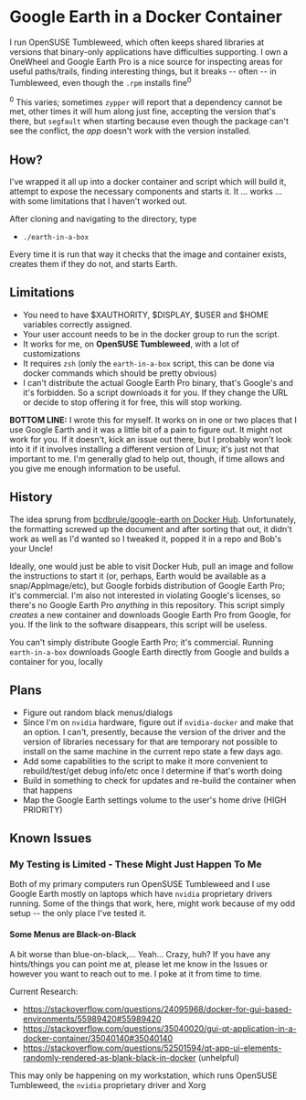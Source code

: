 # Google Earth in a Docker Container

I run OpenSUSE Tumbleweed, which often keeps shared libraries at versions that binary-only applications have difficulties supporting.  I own a OneWheel and Google Earth Pro is a nice source for inspecting areas for useful paths/trails, finding interesting things, but it breaks -- often -- in Tumbleweed, even though the `.rpm` installs fine<sup>0</sup>

<sup>0</sup> This varies; sometimes `zypper` will report that a dependency cannot be met, other times it will hum along just fine, accepting the version that's there, but `segfault` when starting because even though the package can't see the conflict, the *app* doesn't work with the version installed.

## How?

I've wrapped it all up into a docker container and script which will build it, attempt to expose the necessary components and starts it.  It ... works ... with some limitations that I haven't worked out.

After cloning and navigating to the directory, type
 - `./earth-in-a-box`

Every time it is run that way it checks that the image and container exists, creates them if they do not, and starts Earth.

## Limitations

 - You need to have $XAUTHORITY, $DISPLAY, $USER and $HOME variables correctly assigned.  
 - Your user account needs to be in the docker group to run the script.
 - It works for me, on **OpenSUSE Tumbleweed**, with a lot of customizations
 - It requires `zsh` (only the `earth-in-a-box` script, this can be done via docker commands which should be pretty obvious)
 - I can't distribute the actual Google Earth Pro binary, that's Google's and it's forbidden. So a script downloads it for you.  If they change the URL or decide to stop offering it for free, this will stop working.

**BOTTOM LINE:** I wrote this for myself.  It works on in one or two places that I use Google Earth and it was a little bit of a pain to figure out.  It might not work for you.  If it doesn't, kick an issue out there, but I probably won't look into it if it involves installing a different version of Linux; it's just not that important to me.  I'm generally glad to help out, though, if time allows and you give me enough information to be useful.

## History

The idea sprung from [bcdbrule/google-earth on Docker Hub](https://hub.docker.com/r/bvdbrule/google-earth).  Unfortunately, the formatting screwed up the document and after sorting that out, it didn't work as well as I'd wanted so I tweaked it, popped it in a repo and Bob's your Uncle!

Ideally, one would just be able to visit Docker Hub, pull an image and follow the instructions to start it (or, perhaps, Earth would be available as a snap/AppImage/etc), but Google forbids distribution of Google Earth Pro; it's commercial.  I'm also not interested in violating Google's licenses, so there's no Google Earth Pro *anything* in this repository.  This script simply *creates* a new container and downloads Google Earth Pro from Google, for you.  If the link to the software disappears, this script will be useless.

You can't simply distribute Google Earth Pro; it's commercial.  Running `earth-in-a-box` downloads Google Earth directly from Google and builds a container for you, locally

## Plans

 - Figure out random black menus/dialogs
 - Since I'm on `nvidia` hardware, figure out if `nvidia-docker` and make that an option.  I can't, presently, because the version of the driver and the version of libraries necessary for that are temporary not possible to install on the same machine in the current repo state a few days ago.
 - Add some capabilities to the script to make it more convenient to rebuild/test/get debug info/etc once I determine if that's worth doing
 - Build in something to check for updates and re-build the container when that happens
 - Map the Google Earth settings volume to the user's home drive (HIGH PRIORITY)

## Known Issues

### My Testing is Limited - These Might Just Happen To Me

Both of my primary computers run OpenSUSE Tumbleweed and I use Google Earth mostly on laptops which have `nvidia` proprietary drivers running.  Some of the things that work, here, might work because of my odd setup -- the only place I've tested it.

#### Some Menus are Black-on-Black

A bit worse than blue-on-black,... Yeah... Crazy, huh?  If you have any hints/things you can point me at, please let me know in the Issues or however you want to reach out to me.  I poke at it from time to time.

Current Research:

 - https://stackoverflow.com/questions/24095968/docker-for-gui-based-environments/55989420#55989420
 - https://stackoverflow.com/questions/35040020/gui-qt-application-in-a-docker-container/35040140#35040140
 - https://stackoverflow.com/questions/52501594/qt-app-ui-elements-randomly-rendered-as-blank-black-in-docker (unhelpful)


This may only be happening on my workstation, which runs OpenSUSE Tumbleweed, the `nvidia` proprietary driver and Xorg
